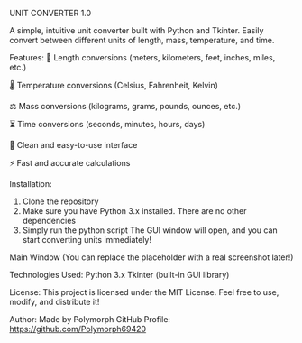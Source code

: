 UNIT CONVERTER 1.0

A simple, intuitive unit converter built with Python and Tkinter.
Easily convert between different units of length, mass, temperature, and time.

Features:
📏 Length conversions (meters, kilometers, feet, inches, miles, etc.)

🌡️ Temperature conversions (Celsius, Fahrenheit, Kelvin)

⚖️ Mass conversions (kilograms, grams, pounds, ounces, etc.)

⏳ Time conversions (seconds, minutes, hours, days)

🧹 Clean and easy-to-use interface

⚡ Fast and accurate calculations

Installation:
1. Clone the repository
2. Make sure you have Python 3.x installed. There are no other dependencies
3. Simply run the python script
The GUI window will open, and you can start converting units immediately!

Main Window
(You can replace the placeholder with a real screenshot later!)

Technologies Used:
Python 3.x
Tkinter (built-in GUI library)

License:
This project is licensed under the MIT License.
Feel free to use, modify, and distribute it!

Author:
Made by Polymorph
GitHub Profile: https://github.com/Polymorph69420

